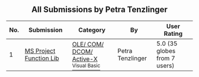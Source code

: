 ﻿<div align="center">

## All Submissions by Petra Tenzlinger

</div>

No.  | Submission | Category | By   | User Rating
---- | ---------- | -------- | ---- | -----------
1 | [MS Project Function Lib<br />](https://github.com/Planet-Source-Code/petra-tenzlinger-ms-project-function-lib__1-34844) | [OLE/ COM/ DCOM/ Active\-X<br /><sup>Visual Basic</sup>](../ByCategory/ole-com-dcom-active-x__1-29.md) | Petra Tenzlinger | 5.0 (35 globes from 7 users)
